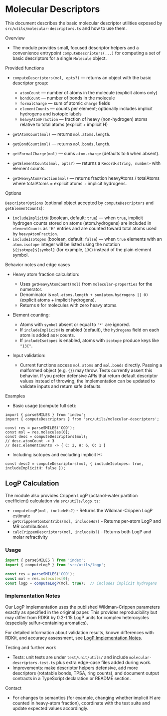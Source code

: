 # Molecular Descriptors

This document describes the basic molecular descriptor utilities exposed by `src/utils/molecular-descriptors.ts` and how to use them.

Overview

- The module provides small, focused descriptor helpers and a convenience entrypoint `computeDescriptors(...)` for computing a set of basic descriptors for a single `Molecule` object.

Provided functions

- `computeDescriptors(mol, opts?)` — returns an object with the basic descriptor group:
  - `atomCount` — number of atoms in the molecule (explicit atoms only)
  - `bondCount` — number of bonds in the molecule
  - `formalCharge` — sum of atomic `charge` fields
  - `elementCounts` — counts per element; optionally includes implicit hydrogens and isotopic labels
  - `heavyAtomFraction` — fraction of heavy (non-hydrogen) atoms relative to total atoms (explicit + implicit H)

- `getAtomCount(mol)` — returns `mol.atoms.length`.
- `getBondCount(mol)` — returns `mol.bonds.length`.
- `getFormalCharge(mol)` — sums `atom.charge` (defaults to `0` when absent).
- `getElementCounts(mol, opts?)` — returns a `Record<string, number>` with element counts.
- `getHeavyAtomFraction(mol)` — returns fraction heavyAtoms / totalAtoms where totalAtoms = explicit atoms + implicit hydrogens.

Options

`DescriptorOptions` (optional object accepted by `computeDescriptors` and `getElementCounts`):

- `includeImplicitH` (boolean, default: `true`) — when `true`, implicit hydrogen counts stored on atoms (atom.hydrogens) are included in `elementCounts` as `'H'` entries and are counted toward total atoms used by `heavyAtomFraction`.
- `includeIsotopes` (boolean, default: `false`) — when `true` elements with an `atom.isotope` integer will be listed using the notation `${isotope}${symbol}` (for example, `13C`) instead of the plain element symbol.

Behavior notes and edge cases

- Heavy atom fraction calculation:
  - Uses `getHeavyAtomCount(mol)` from `molecular-properties` for the numerator.
  - Denominator is `mol.atoms.length + sum(atom.hydrogens || 0)` (explicit atoms + implicit hydrogens).
  - Returns `0` for molecules with zero heavy atoms.

- Element counting:
  - Atoms with `symbol` absent or equal to `'*'` are ignored.
  - If `includeImplicitH` is enabled (default), the `hydrogens` field on each atom is added as `H` counts.
  - If `includeIsotopes` is enabled, atoms with `isotope` produce keys like `"13C"`.

- Input validation:
  - Current functions access `mol.atoms` and `mol.bonds` directly. Passing a malformed object (e.g. `{}`) may throw. Tests currently assert this behavior. If you prefer defensive APIs that return default descriptor values instead of throwing, the implementation can be updated to validate inputs and return safe defaults.

Examples

- Basic usage (compute full set):

```
import { parseSMILES } from 'index';
import { computeDescriptors } from 'src/utils/molecular-descriptors';

const res = parseSMILES('CCO');
const mol = res.molecules[0];
const desc = computeDescriptors(mol);
// desc.atomCount -> 3
// desc.elementCounts -> { C: 2, H: 6, O: 1 }
```

- Including isotopes and excluding implicit H:

```
const desc2 = computeDescriptors(mol, { includeIsotopes: true, includeImplicitH: false });
```

## LogP Calculation

The module also provides Crippen LogP (octanol-water partition coefficient) calculation via `src/utils/logp.ts`:

- `computeLogP(mol, includeHs?)` - Returns the Wildman-Crippen LogP estimate
- `getCrippenAtomContribs(mol, includeHs?)` - Returns per-atom LogP and MR contributions
- `calcCrippenDescriptors(mol, includeHs?)` - Returns both LogP and molar refractivity

### Usage

```typescript
import { parseSMILES } from 'index';
import { computeLogP } from 'src/utils/logp';

const res = parseSMILES('CCO');
const mol = res.molecules[0];
const logp = computeLogP(mol, true);  // includes implicit hydrogens
```

### Implementation Notes

Our LogP implementation uses the published Wildman-Crippen parameters exactly as specified in the original paper. This provides reproducibility but may differ from RDKit by 0.2-1.15 LogP units for complex heterocycles (especially sulfur-containing aromatics).

For detailed information about validation results, known differences with RDKit, and accuracy assessment, see [LogP Implementation Notes](./logp-implementation-notes.md).

Testing and further work

- Tests: unit tests are under `test/unit/utils/` and include `molecular-descriptors.test.ts` plus extra edge-case files added during work.
- Improvements: make descriptor helpers defensive, add more descriptors (rotatable bonds, TPSA, ring counts), and document output contracts in a TypeScript declaration or README section.

Contact

- For changes to semantics (for example, changing whether implicit H are counted in heavy-atom fraction), coordinate with the test suite and update expected values accordingly.
